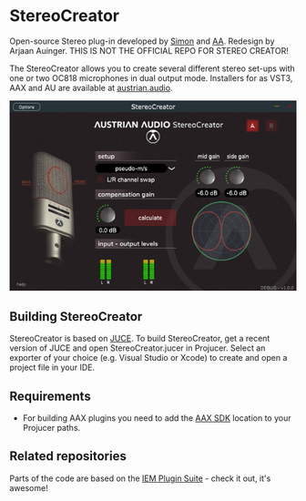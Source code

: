 # StereoCreator
Open-source Stereo plug-in developed by [Simon](https://github.com/becksimon) and [AA](https://austrian.audio/). Redesign by Arjaan Auinger.
THIS IS NOT THE OFFICIAL REPO FOR STEREO CREATOR!

The StereoCreator allows you to create several different stereo set-ups with one or two OC818 microphones in dual output mode.
Installers for as VST3, AAX and AU are available at [austrian.audio](https://austrian.audio/).

<img width="640" alt="4Ch_StereoCreator" src="https://github.com/ArjaanAuinger/StereoCreator/blob/main/StereoCreatorGitHub.png?raw=true">

## Building StereoCreator
StereoCreator is based on [JUCE](https://juce.com/). To build StereoCreator, get a recent version of JUCE and open StereoCreator.jucer in Projucer. Select an exporter of your choice (e.g. Visual Studio or Xcode) to create and open a project file in your IDE.

## Requirements
* For building AAX plugins you need to add the [AAX SDK](http://developer.avid.com/) location to your Projucer paths.

## Related repositories
Parts of the code are based on the [IEM Plugin Suite](https://git.iem.at/audioplugins/IEMPluginSuite) - check it out, it's awesome!
